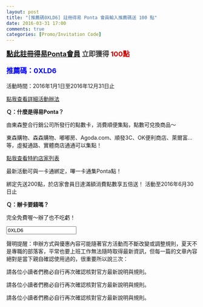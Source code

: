 ```yaml
---
layout: post
title: "[推薦碼0XLD6] 註冊得易 Ponta 會員輸入推薦碼送 100 點"
date: 2016-03-31 17:00
comments: true
categories: [Promo/Invitation Code]
---
```



<strong><font size="4px"> [點此註冊得易Ponta會員](https://www.ponta.com.tw/register/QuickCard.action?paChannelSource=3&paSaleCode=MP2015042701&paCampaignCode=DSMP2015111901&paShopCode=8881329000015&passRecmdPersonId=WT0wWExENk1G)
<font color="#444444">立即獲得 </font><font color="#CC0000">100點</font>

<p onclick="copyPromoCode()"><font color="blue">推薦碼：0XLD6</font></p>
</font></strong>

活動時間：2016年1月1日至2016年12月31日止

[點我查看詳細活動辦法](https://mk.ponta.com.tw/mgm/)

**Ｑ：什麼是得易Ponta？**

由東森整合行銷公司所發行的點數卡，消費順便集點，點數可兌換商品～

東森購物、森森購物、嘟嘟房、Agoda.com、順發3C、OK便利商店、萊爾富...等，虛擬通路、實體商店通通可以集點！

[點我查看特約店家列表](https://www.ponta.com.tw/MerchantRanking.action?func=qryByView&title=%E5%BA%97%E5%AE%B6%E6%8E%92%E8%A1%8C)


最新活動可與一卡通綁定，嗶一卡通集Ponta點！

綁定先送200點，於店家會員日達滿額消費點數享五倍送！ 活動至2016年6月30日止


**Ｑ：辦卡要錢嗎？**

完全免費喔～辦了也不吃虧！

<input type="text" id="promoCode" onclick="copyPromoCode()" value="0XLD6">

<script language="javascript">
	function copyPromoCode(){
	    var obj = document.getElementById("promoCode");
 		obj.select();
		document.execCommand("Copy");
		alert("已複製序號"+obj.value);
	}
</script>

<br />

聲明提醒：申辦方式與優惠內容可能隨著官方活動而不斷改變或調整規則，夏天不是專職的部落客，平常也要上班工作無法隨時取得最新資訊，但每一篇的文章內容絕對是當下親自確認使用過的，很重要所以說三次：

請各位小讀者們務必自行再次確認核對官方最新說明與規則。

請各位小讀者們務必自行再次確認核對官方最新說明與規則。

請各位小讀者們務必自行再次確認核對官方最新說明與規則。